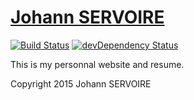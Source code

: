 # [Johann SERVOIRE](http://www.johann-servoire.fr)
[![Build Status](https://travis-ci.org/Johann-S/mySite.svg?style=flat)](https://travis-ci.org/Johann-S) [![devDependency Status](https://david-dm.org/Johann-S/mySite/dev-status.svg)](https://david-dm.org/Johann-S/mySite#info=devDependencies)

This is my personnal website and resume.

Copyright 2015 Johann SERVOIRE